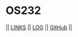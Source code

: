 # OS232

||  [LINKS](https://github.com/KevinIW/os232/blob/master/links.md) || [LOG](TXT/mylog.txt) || [GitHub](https://github.com/KevinIW/os232/) ||

